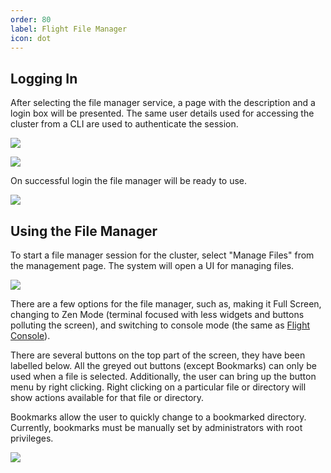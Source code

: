 ```yaml
---
order: 80
label: Flight File Manager
icon: dot
---
```


## Logging In

After selecting the file manager service, a page with the description and a login box will be presented. The same user details used for accessing the cluster from a CLI are used to authenticate the session.

![](/images/flight_web_filemanager_login.png)

![](/images/flight_web_login.png)

On successful login the file manager will be ready to use.

![](/images/flight_web_filemanager_ready.png)

## Using the File Manager

To start a file manager session for the cluster, select "Manage Files" from the management page. The system will open a UI for managing files.

![](/images/flight_web_filemanager_files.png)

There are a few options for the file manager, such as, making it Full Screen, changing to Zen Mode (terminal focused with less widgets and buttons polluting the screen), and switching to console mode (the same as [Flight Console](/flight_environment_usage/flight_web_suite/flight_console/)).

There are several buttons on the top part of the screen, they have been labelled below. All the greyed out buttons (except Bookmarks) can only be used when a file is selected. Additionally, the user can bring up the button menu by right clicking. Right clicking on a particular file or directory will show actions available for that file or directory.

Bookmarks allow the user to quickly change to a bookmarked directory. Currently, bookmarks must be manually set by administrators with root privileges. 


![](/images/flight_web_filemanager_buttons.png)